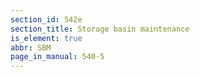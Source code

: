 ```yaml
---
section_id: 542e
section_title: Storage basin maintenance
is_element: true
abbr: SBM
page_in_manual: 540-5
---
```

